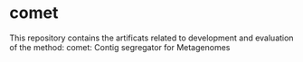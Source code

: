 # comet
This repository contains the artificats related to development and evaluation of the method: comet: Contig segregator for Metagenomes
